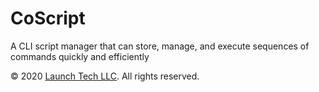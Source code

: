 # CoScript
A CLI script manager that can store, manage, and execute sequences of commands quickly and efficiently

&copy; 2020 [Launch Tech LLC](https://launchtechllc.com). All rights reserved.
